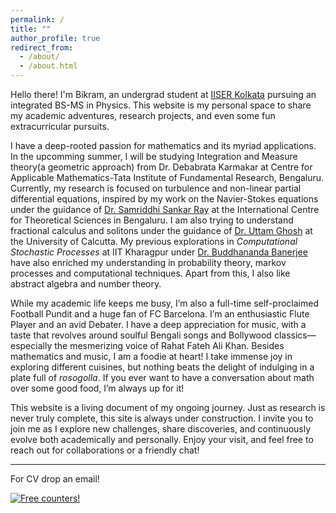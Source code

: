 ```yaml
---
permalink: /
title: ""
author_profile: true
redirect_from: 
  - /about/
  - /about.html
---
```


Hello there! I'm Bikram, an undergrad student at [IISER Kolkata](https://www.iiserkol.ac.in/) pursuing an integrated BS-MS in Physics. This website is my personal space to share my academic adventures, research projects, and even some fun extracurricular pursuits. 


I have a deep-rooted passion for mathematics and its myriad applications. In the upcomming summer, I will be studying Integration and Measure theory(a geometric approach) from Dr. Debabrata Karmakar at Centre for Applicable Mathematics-Tata Institute of Fundamental Research, Bengaluru. Currently, my research is focused on turbulence and non-linear partial differential equations, inspired by my work on the Navier-Stokes equations under the guidance of [Dr. Samriddhi Sankar Ray](https://www.icts.res.in/people/ssray) at the International Centre for Theoretical Sciences in Bengaluru. I am also trying to understand fractional calculus and solitons under the guidance of [Dr. Uttam Ghosh](https://scholar.google.co.in/citations?user=hfd7_kUAAAAJ&hl=en) at the University of Calcutta. My previous explorations in *Computational Stochastic Processes* at IIT Kharagpur under [Dr. Buddhananda Banerjee](https://sites.google.com/site/buddhanandastat/) have also enriched my understanding in probability theory, markov processes and computational techniques. Apart from this, I also like abstract algebra and number theory.


While my academic life keeps me busy, I’m also a full-time self-proclaimed Football Pundit and a huge fan of FC Barcelona. I’m an enthusiastic Flute Player and an avid Debater. I have a deep appreciation for music, with a taste that revolves around soulful Bengali songs and Bollywood classics—especially the mesmerizing voice of Rahat Fateh Ali Khan. Besides mathematics and music, I am a foodie at heart! I take immense joy in exploring different cuisines, but nothing beats the delight of indulging in a plate full of *rosogolla*. If you ever want to have a conversation about math over some good food, I’m always up for it!


This website is a living document of my ongoing journey. Just as research is never truly complete, this site is always under construction. I invite you to join me as I explore new challenges, share discoveries, and continuously evolve both academically and personally. Enjoy your visit, and feel free to reach out for collaborations or a friendly chat!

----
For CV drop an email!








<a href="http://s01.flagcounter.com/more/3q6y"><img src="https://s01.flagcounter.com/count2/3q6y/bg_FFFFFF/txt_000000/border_CCCCCC/columns_2/maxflags_10/viewers_0/labels_0/pageviews_0/flags_0/percent_0/" alt="Free counters!" border="0"></a>
